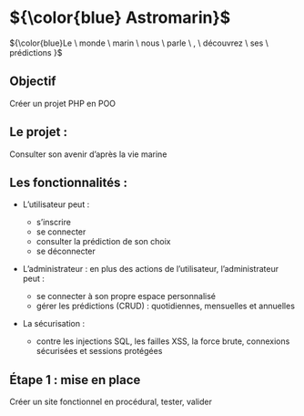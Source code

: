 # ${\color{blue} Astromarin}$ <br>
${\color{blue}Le \ monde \ marin \ nous \ parle \ , \ découvrez \ ses \ prédictions }$ <br>



## Objectif

Créer un projet PHP en POO

## Le projet :

Consulter son avenir d’après la vie marine

## Les fonctionnalités :

- L’utilisateur peut :
  - s’inscrire
  - se connecter
  - consulter la prédiction de son choix
  - se déconnecter

- L’administrateur :
en plus des actions de l’utilisateur, l’administrateur peut :
  - se connecter à son propre espace personnalisé
  - gérer les prédictions (CRUD) : quotidiennes, mensuelles et annuelles

- La sécurisation :
  - contre les injections SQL, les failles XSS, la force brute, connexions sécurisées et sessions protégées

## Étape 1 : mise en place

Créer un site fonctionnel en procédural, tester, valider

